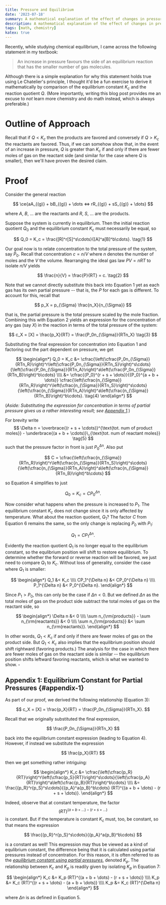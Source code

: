 ```yaml
---
title: Pressure and Equilibrium
date: '2023-07-18'
summary: A mathematical explanation of the effect of changes in pressure on equilibrium position.
description: A mathematical explanation of the effect of changes in pressure on equilibrium position.
tags: [math, chemistry]
katex: true
---
```


Recently, while studying chemical equilibrium, I came across the following statement
in my textbook:

> An increase in pressure favours the side of an equilibrium reaction that has
> the smaller number of gas molecules.

Although there is a simple explanation for why this statement holds true using
Le Chatelier's principle, I thought it'd be a fun exercise to derive it
mathematically by comparison of the equilibrium constant $K_c$ and the reaction
quotient $Q$. (More importantly, writing this blog post provides me an excuse to
_not_ learn more chemistry and do math instead, which is always preferable.)

# Outline of Approach

Recall that if $Q < K_c$ then the products are favored and conversely if $Q >
K_c$ the reactants are favored. Thus, if we can somehow show that, in the
event of an increase in pressure, $Q$ is greater than $K_c$ if and only if
there are fewer moles of gas on the reactant side (and similar for the case
where $Q$ is smaller), then we'll have proven the desired claim.

# Proof

Consider the general reaction

$$
\ce{aA_{(g)} + bB_{(g)} + \dots <=> rR_{(g)} + sS_{(g)} + \dots}
$$

where $A$, $B$, $\dots$ are the reactants and $R$, $S$, $\dots$ are the
products.

Suppose the system is currently in equilibrium. Then the initial reaction quotient $Q_0$
and the equilibrium constant $K_c$ must necessarily be equal, so

$$
Q_0 = K_c = \frac{[R]^r[S]^s\cdots}{[A]^a[B]^b\cdots}. \tag{1}
$$

Our goal now is to relate concentration to the total pressure of the system, say $P_0$.
Recall that concentration $c = n/V$ where $n$ denotes the number of
moles and the $V$ the volume. Rearranging the ideal gas law $PV = nRT$ to
isolate $n/V$ yields

$$
\frac{n}{V} = \frac{P}{RT} = c. \tag{2}
$$

Note that we cannot directly substitute this back into Equation 1 yet as each
gas has its own partial pressure -- that is, the $P$ for each gas is different.
To account for this, recall that

$$
p_X = p_{\Sigma} \frac{n_X}{n_{\Sigma}}
$$

that is, the partial pressure is the total pressure scaled by the mole fraction.
Combining this with Equation 2 yields an expression for the concentration of
any gas (say $X$) in the reaction in terms of the total pressure of the system:

$$
c_X = [X] = \frac{p_X}{RT} = \frac{P_0n_{\Sigma}}{RTn_X} \tag{3}
$$

Substituting the final expression for concentration into Equation 1 and
factoring out the part dependent on pressure, we get

$$
\begin{align*}
Q_0 = K_c &= \cfrac{\left(\cfrac{P_0n_{\Sigma}}{RTn_R}\right)^r\left(\cfrac{P_0n_{\Sigma}}{RTn_S}\right)^s\cdots}{\left(\cfrac{P_0n_{\Sigma}}{RTn_A}\right)^a\left(\cfrac{P_0n_{\Sigma}}{RTn_B}\right)^b\cdots} \\\\
    &= \cfrac{{P_0}^{r + s + \dots}}{{P_0}^{a + b + \dots}} \cfrac{\left(\cfrac{n_{\Sigma}}{RTn_R}\right)^r\left(\cfrac{n_{\Sigma}}{RTn_S}\right)^s\cdots}{\left(\cfrac{n_{\Sigma}}{RTn_A}\right)^a\left(\cfrac{n_{\Sigma}}{RTn_B}\right)^b\cdots}. \tag{4}
\end{align*}
$$

(_Aside: Substituting the expression for concentration in terms of partial pressure gives us
a rather interesting result; see [Appendix 1](#appendix-1)._)

For brevity write
$$ \Delta n = \overbrace{(r + s + \cdots)}^{\text{tot. num of product moles}} - \underbrace{(a + b + \cdots)}\_{\text{tot. num of reactant moles}} \tag{5} $$
such that the
pressure factor in front is just ${P_0}^{\Delta n}$. Also put

$$
C = \cfrac{\left(\cfrac{n_{\Sigma}}{RTn_R}\right)^r\left(\cfrac{n_{\Sigma}}{RTn_S}\right)^s\cdots}{\left(\cfrac{n_{\Sigma}}{RTn_A}\right)^a\left(\cfrac{n_{\Sigma}}{RTn_B}\right)^b\cdots}
$$

so Equation 4 simplifies to just

$$
Q_0 = K_c = C{P_0}^{\Delta n}. \tag{6}
$$

Now consider what happens when the pressure is increased to $P_1$. The
equilibrium constant $K_c$ does not change since it is only affected by
temperature. What about the reaction quotient, $Q_1$? The factor $C$ from
Equation 6 remains the same, so the only change is replacing $P_0$ with $P_1$:

$$
Q_1 = C{P_1}^{\Delta n}.
$$

Evidently the reaction quotient $Q_1$ is no longer equal to the equilibrium constant,
so the equlibrium position will shift to restore equilibrium. To determine whether
the forward or reverse reaction will be favored, we just need to compare $Q_1$ to $K_c$.
Without loss of generality, consider the case where $Q_1$ is smaller:

$$
\begin{align*}
Q_1 &< K_c \\\\
CP_1^{\Delta n} &< CP_0^{\Delta n} \\\\
P_1^{\Delta n} &< P_0^{\Delta n}.
\end{align*}
$$

Since $P_1 > P_0$, this can only be the case if $\Delta n < 0$. But we defined $\Delta n$ as the
total moles of gas on the product side subtract the total moles of gas on the reactant side, so

$$
\begin{align*}
\Delta n &< 0 \\\\
\sum n_{\rm{products}} - \sum n_{\rm{reactants}} &< 0 \\\\
\sum n_{\rm{products}} &< \sum n_{\rm{reactants}}.
\end{align*}
$$

In other words, $Q_1 < K_c$ if and only if there are fewer moles of gas on the
product side. But $Q_1 < K_c$ also implies that the equilibrium position should
shift rightward (favoring products.) The analysis for the case in which there are
fewer moles of gas on the reactant side is similar -- the equilibrium position
shifts leftward favoring reactants, which is what we wanted to show. $\square$

## Appendix 1: Equilibrium Constant for Partial Pressures {#appendix-1}

As part of our proof, we derived the following relationship (Equation 3):

$$
c_X = [X] = \frac{p_X}{RT} = \frac{P_0n_{\Sigma}}{RTn_X}.
$$

Recall that we originally substituted the final expression,

$$
\frac{P_0n_{\Sigma}}{RTn_X}
$$

back into the equilibrium constant expression (leading to Equation 4). However,
if instead we substitute the expression

$$
\frac{p_X}{RT}
$$

then we get something rather intriguing:

$$
\begin{align*}
K_c &= \cfrac{\left(\cfrac{p_R}{RT}\right)^r\left(\cfrac{p_S}{RT}\right)^s\cdots}{\left(\cfrac{p_A}{RT}\right)^a\left(\cfrac{p_B}{RT}\right)^b\cdots} \\\\
    &= \frac{{p_R}^r{p_S}^s\cdots}{{p_A}^a{p_B}^b\cdots} (RT)^{(a + b + \dots) - (r + s + \dots)}.
\end{align*}
$$

Indeed, observe that at constant temperature, the factor
$$ (RT)^{(a + b + \dots) - (r + s + \dots)} $$
is constant. But if the temperature is constant $K_c$ must, too, be constant,
so that means the expression

$$
\frac{{p_R}^r{p_S}^s\cdots}{{p_A}^a{p_B}^b\cdots}
$$

is a constant as well! This expression may thus be viewed as a kind of
equlibrium constant, the difference being that it is calculated using partial
pressures instead of concentration. For this reason, it is often referred to as
the
[_equilibrium constant using partial pressures_](<https://chem.libretexts.org/Bookshelves/Physical_and_Theoretical_Chemistry_Textbook_Maps/Supplemental_Modules_(Physical_and_Theoretical_Chemistry)/Equilibria/Chemical_Equilibria/Calculating_An_Equilibrium_Concentrations/Calculating_an_Equilibrium_Constant_Using_Partial_Pressures>),
denoted $K_p$. The relationship between $K_c$ and $K_p$ is readily given by
isolating $K_p$ in Equation 7:

$$
\begin{align*}
K_c &= K_p (RT)^{(a + b + \dots) - (r + s + \dots)} \\\\
K_p &= K_c (RT)^{(r + s + \dots) - (a + b + \dots)} \\\\
K_p &= K_c (RT)^{\Delta n}
\end{align*}
$$

where $\Delta n$ is as defined in Equation 5.
